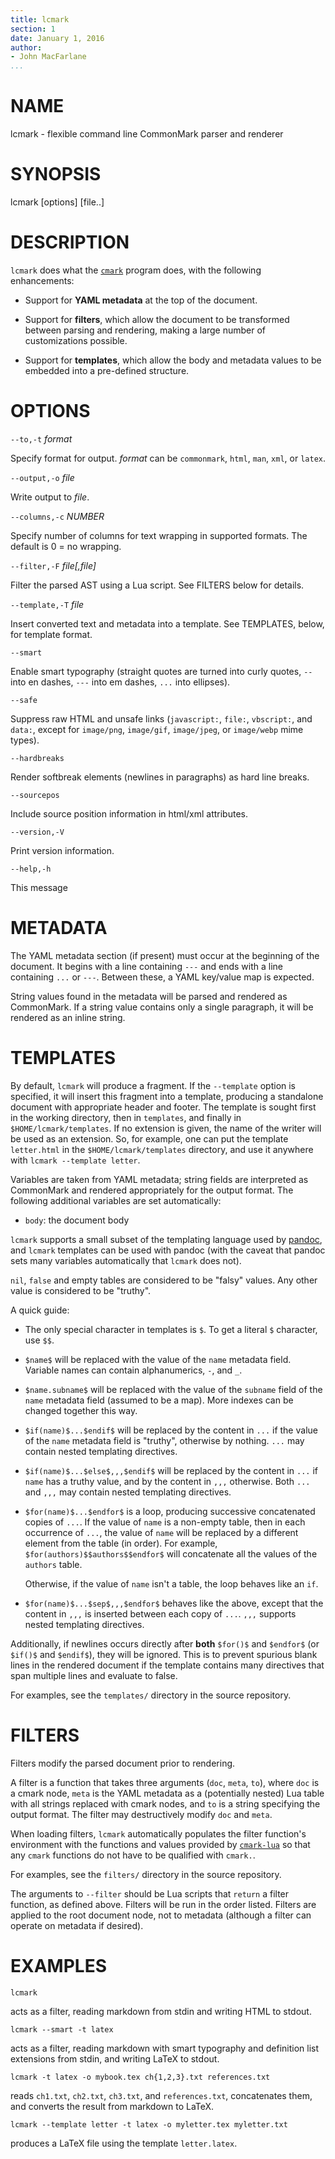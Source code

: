 ```yaml
---
title: lcmark
section: 1
date: January 1, 2016
author:
- John MacFarlane
...
```


# NAME

lcmark - flexible command line CommonMark parser and renderer

# SYNOPSIS

lcmark [options] [file..]

# DESCRIPTION

`lcmark` does what the [`cmark`](https://github.com/jgm/cmark)
program does, with the following enhancements:

- Support for **YAML metadata** at the top of the document.

- Support for **filters**, which allow the document to be transformed between
  parsing and rendering, making a large number of customizations possible.

- Support for **templates**, which allow the body and metadata values to be
  embedded into a pre-defined structure.

# OPTIONS

`--to,-t` *format*

  Specify format for output.
  *format* can be `commonmark`, `html`, `man`, `xml`, or `latex`.

`--output,-o` *file*

  Write output to *file*.

`--columns,-c` *NUMBER*

  Specify number of columns for text wrapping in supported
  formats.  The default is 0 = no wrapping.

`--filter,-F` *file[,file]*

  Filter the parsed AST using a Lua script.  See FILTERS
  below for details.

`--template,-T` *file*

  Insert converted text and metadata into a template.  See TEMPLATES,
  below, for template format.

`--smart`

  Enable smart typography (straight quotes are turned into
  curly quotes, `--` into en dashes, `---` into em dashes,
  `...` into ellipses).

`--safe`

  Suppress raw HTML and unsafe links (`javascript:`, `file:`,
  `vbscript:`, and `data:`, except for `image/png`, `image/gif`,
  `image/jpeg`, or `image/webp` mime types).

`--hardbreaks`

  Render softbreak elements (newlines in paragraphs) as hard
  line breaks.

`--sourcepos`

  Include source position information in html/xml attributes.

`--version,-V`

  Print version information.

`--help,-h`

  This message

# METADATA

The YAML metadata section (if present) must occur at the beginning of the
document.  It begins with a line containing `---` and ends with a line
containing `...` or `---`.  Between these, a YAML key/value map is expected.

String values found in the metadata will be parsed and rendered as
CommonMark. If a string value contains only a single paragraph, it will be
rendered as an inline string.

# TEMPLATES

By default, `lcmark` will produce a fragment.  If the `--template`
option is specified, it will insert this fragment into a
template, producing a standalone document with appropriate
header and footer.  The template is sought first in the working
directory, then in `templates`, and finally in
`$HOME/lcmark/templates`. If no extension is given, the name of
the writer will be used as an extension. So, for example, one
can put the template `letter.html` in the
`$HOME/lcmark/templates` directory, and use it anywhere with
`lcmark --template letter`.

Variables are taken from YAML metadata; string fields are interpreted
as CommonMark and rendered appropriately for the output format.
The following additional variables are set automatically:

* `body`: the document body

`lcmark` supports a small subset of the templating language used by
[pandoc](http://pandoc.org), and `lcmark` templates can be used with pandoc
(with the caveat that pandoc sets many variables automatically that `lcmark`
does not).

`nil`, `false` and empty tables are considered to be "falsy" values.
Any other value is considered to be "truthy".

A quick guide:

- The only special character in templates is `$`.  To get
  a literal `$` character, use `$$`.

- `$name$` will be replaced with the value of the `name`
  metadata field.  Variable names can contain alphanumerics,
  `-`, and `_`.

- `$name.subname$` will be replaced with the value of the
  `subname` field of the `name` metadata field (assumed to
  be a map).  More indexes can be changed together this way.

- `$if(name)$...$endif$` will be replaced by the content
  in `...` if the value of the `name` metadata field is
  "truthy", otherwise by nothing.  `...` may contain
  nested templating directives.

- `$if(name)$...$else$,,,$endif$` will be
  replaced by the content in `...` if `name` has a truthy
  value, and by the content in `,,,` otherwise.  Both
  `...` and `,,,` may contain nested templating directives.

- `$for(name)$...$endfor$` is a loop, producing
  successive concatenated copies of `...`. If the value
  of `name` is a non-empty table, then in each occurrence
  of `...`, the value of `name` will be replaced by a
  different element from the table (in order).  For example,
  `$for(authors)$$authors$$endfor$` will concatenate
  all the values of the `authors` table.
  
  Otherwise, if the value of `name` isn't a table, the loop
  behaves like an `if`.

- `$for(name)$...$sep$,,,$endfor$` behaves like the above,
  except that the content in `,,,` is inserted between each
  copy of `...`.  `,,,` supports nested templating directives.

Additionally, if newlines occurs directly after **both** `$for()$` and
`$endfor$` (or `$if()$` and `$endif$`), they will be ignored.  This is to
prevent spurious blank lines in the rendered document if the template contains
many directives that span multiple lines and evaluate to false.

For examples, see the `templates/` directory in the source
repository.

# FILTERS

Filters modify the parsed document prior to rendering.

A filter is a function that takes three arguments (`doc`, `meta`, `to`), where
`doc` is a cmark node, `meta` is the YAML metadata as a (potentially nested) Lua
table with all strings replaced with cmark nodes, and `to` is a string
specifying the output format.  The filter may destructively modify `doc` and
`meta`.

When loading filters, `lcmark` automatically populates the filter function's
environment with the functions and values provided by
[`cmark-lua`](https://github.com/jgm/cmark-lua) so that any `cmark` functions do
not have to be qualified with `cmark.`.

For examples, see the `filters/` directory in the source
repository.

The arguments to `--filter` should be Lua scripts that `return`
a filter function, as defined above.  Filters will be run in the
order listed.  Filters are applied to the root document node,
not to metadata (although a filter can operate on metadata if
desired).

# EXAMPLES

    lcmark

acts as a filter, reading markdown from stdin and writing
HTML to stdout.

    lcmark --smart -t latex

acts as a filter, reading markdown with smart typography
and definition list extensions from stdin, and writing
LaTeX to stdout.

    lcmark -t latex -o mybook.tex ch{1,2,3}.txt references.txt

reads `ch1.txt`, `ch2.txt`, `ch3.txt`, and `references.txt`,
concatenates them, and converts the result from markdown to LaTeX.

    lcmark --template letter -t latex -o myletter.tex myletter.txt

produces a LaTeX file using the template `letter.latex`.

